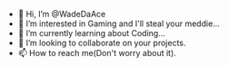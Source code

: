 - 👋 Hi, I’m @WadeDaAce
- 👀 I’m interested in Gaming and I'll steal your meddie...
- 🌱 I’m currently learning about Coding...
- 💞️ I’m looking to collaborate on your projects.
- 📫 How to reach me(Don't worry about it).

<!---
WadeDaAce/WadeDaAce is a ✨ special ✨ repository because its `README.md` (this file) appears on your GitHub profile.
You can click the Preview link to take a look at your changes.
--->
